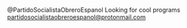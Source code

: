  @PartidoSocialistaObreroEspanol
 Looking for cool programs
 partidosocialistaobreroespanol@protonmail.com


